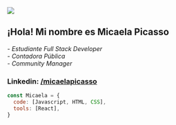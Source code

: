 <img src="https://media.licdn.com/dms/image/D4D16AQHJVmSIgW-4tA/profile-displaybackgroundimage-shrink_350_1400/0/1684772915144?e=1697068800&v=beta&t=QO1hbkRRBFpK4nSK1kZGYAg3cOI-7_ASapzDN6ARgXA">

<h2> ¡Hola! Mi nombre es Micaela Picasso</h2>
<p><em>- Estudiante Full Stack Developer</br>- Contadora Pública</br>- Community Manager
</em></p>

<h3>Linkedin: <a href="https://www.linkedin.com/in/micaelapicasso/">/micaelapicasso</a> </h3>


```javascript
const Micaela = {
  code: [Javascript, HTML, CSS],
  tools: [React],
}
```
